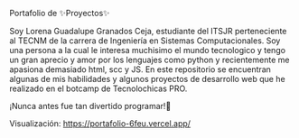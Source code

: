 Portafolio de ✨Proyectos✨

Soy Lorena Guadalupe Granados Ceja, estudiante del ITSJR perteneciente al TECNM de la carrera de Ingeniería en Sistemas Computacionales. Soy una persona a la cual le interesa muchisimo el mundo tecnologico y tengo un gran aprecio y amor por los lenguajes como python y recientemente me apasiona demasiado html, scc y JS. En este repositorio se encuentran algunas de mis habilidades y algunos proyectos de desarrollo web que he realizado en el botcamp de Tecnolochicas PRO.

¡Nunca antes fue tan divertido programar!💖

Visualización: https://portafolio-6feu.vercel.app/
